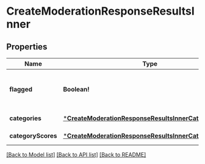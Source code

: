 # CreateModerationResponseResultsInner

## Properties
Name | Type | Description | Notes
------------ | ------------- | ------------- | -------------
**flagged** | **Boolean!** | Whether any of the below categories are flagged. | [default to null]
**categories** | [***CreateModerationResponseResultsInnerCategories**](CreateModerationResponse_results_inner_categories.md) |  | [default to null]
**categoryScores** | [***CreateModerationResponseResultsInnerCategoryScores**](CreateModerationResponse_results_inner_category_scores.md) |  | [default to null]

[[Back to Model list]](../README.md#documentation-for-models) [[Back to API list]](../README.md#documentation-for-api-endpoints) [[Back to README]](../README.md)


